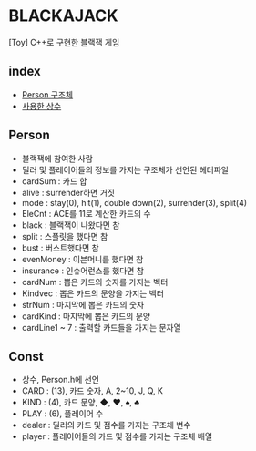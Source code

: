 # BLACKAJACK
[Toy] C++로 구현한 블랙잭 게임
## index

- [Person 구조체](##Person)
- [사용한 상수](##Const)

## Person
- 블랙잭에 참여한 사람
- 딜러 및 플레이어들의 정보를 가지는 구조체가 선언된 헤더파일
- cardSum : 카드 합
- alive : surrender하면 거짓
- mode : stay(0), hit(1), double down(2), surrender(3), split(4)
- EleCnt : ACE를 11로 계산한 카드의 수
- black : 블랙잭이 나왔다면 참
- split : 스플릿을 했다면 참
- bust : 버스트했다면 참
- evenMoney : 이븐머니를 했다면 참
- insurance : 인슈어런스를 했다면 참
- cardNum : 뽑은 카드의 숫자를 가지는 벡터
- Kindvec : 뽑은 카드의 문양을 가지는 벡터
- strNum : 마지막에 뽑은 카드의 숫자
- cardKind : 마지막에 뽑은 카드의 문양
- cardLine1 ~ 7 : 출력할 카드들을 가지는 문자열

## Const
- 상수, Person.h에 선언
- CARD : (13), 카드 숫자, A, 2~10, J, Q, K
- KIND : (4), 카드 문양, ◆, ♥, ♠, ♣
- PLAY : (6), 플레이어 수
- dealer : 딜러의 카드 및 점수를 가지는 구조체 변수
- player : 플레이어들의 카드 및 점수를 가지는 구조체 배열
